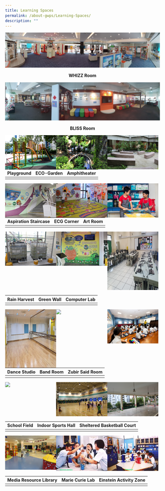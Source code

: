 ```yaml
---
title: Learning Spaces
permalink: /about-gwps/Learning-Spaces/
description: ""
---
```

![](/images/Learning%20Space/whizz%20rm-min.jpeg)
**<center>WHIZZ Room</center>**

![](/images/Learning%20Space/bliss%20rm-min.jpg)
**<center>BLISS Room</center>**

<img src="/images/Learning%20Space//Playground.jpeg" 
     style="width:33%;float:left"><img src="/images/Learning%20Space/Ecogarden.jpg" 
     style="width:33%;float:left"><img src="/images/Learning%20Space/AMPHITEATHER.jpg" 
     style="width:33%;float:left">

| Playground   | ECO-Garden     | Amphitheater |
| ------------- | ---------------- | ------------- |
|||

<img src="/images/Learning%20Space/aspiration%20stair.jpeg" 
     style="width:33%;float:left"><img src="/images/Learning%20Space/ECG .jpeg" 
     style="width:33%;float:left"><img src="/images/Learning%20Space/art%20room.jpg" 
     style="width:33%;float:left">
		 
| Aspiration Staircase | ECG Corner | Art Room |
| -------- | -------- | -------- |
|||

<img src="/images/RAIN.jpeg" 
     style="width:33%;float:left"><img src="/images/IMG_5115.jpeg" 
     style="width:33%;float:left"><img src="/images/20200708_114503.jpeg" 
     style="width:33%;height:190px">
		 
| Rain Harvest | Green Wall | Computer Lab |
| -------- | -------- | -------- |
|||

<img src="/images/20200708_111101.jpeg" 
     style="width:33%;float:left;height:190px"><img src="/images/Band%20Rm.jpeg" 
     style="width:33%;float:left"><img src="/images/Music%20room%20selected.jpeg" 
     style="width:33%">
		 
| Dance Studio | Band Room | Zubir Said Room |
| -------- | -------- | -------- |
|||

<img src="/images/" 
     style="width:33%;float:left"><img src="/images/IMG_6530.jpeg" 
     style="width:33%;float:left"><img src="/images/IMG_6536.jpeg" 
     style="width:33%">
		 
| School Field |Indoor Sports Hall | Sheltered Basketball Court |
| -------- | -------- | -------- |
|||

<img src="/images/IMG_5094.jpeg" 
     style="width:33%;float:left"><img src="/images/280a76bb6_u8140.jpeg" 
     style="width:33%;float:left"><img src="/images/b9b8041fa_u4743.jpeg" 
     style="width:33%">
		 
| Media Resource Library |Marie Curie Lab | Einstein Activity Zone |
| -------- | -------- | -------- |
|||